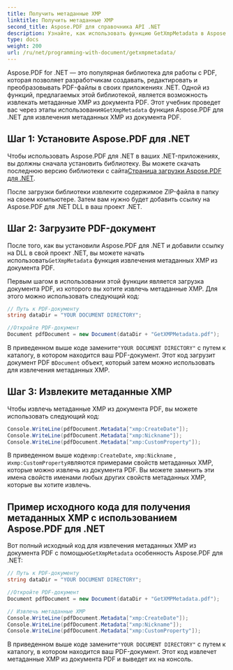 ```yaml
---
title: Получить метаданные XMP
linktitle: Получить метаданные XMP
second_title: Aspose.PDF для справочника API .NET
description: Узнайте, как использовать функцию GetXmpMetadata в Aspose.PDF для .NET для извлечения метаданных XMP из документа PDF с использованием исходного кода C#.
type: docs
weight: 200
url: /ru/net/programming-with-document/getxmpmetadata/
---
```


 Aspose.PDF for .NET — это популярная библиотека для работы с PDF, которая позволяет разработчикам создавать, редактировать и преобразовывать PDF-файлы в своих приложениях .NET. Одной из функций, предлагаемых этой библиотекой, является возможность извлекать метаданные XMP из документа PDF. Этот учебник проведет вас через этапы использования`GetXmpMetadata` функция Aspose.PDF для .NET для извлечения метаданных XMP из документа PDF.

## Шаг 1: Установите Aspose.PDF для .NET

 Чтобы использовать Aspose.PDF для .NET в ваших .NET-приложениях, вы должны сначала установить библиотеку. Вы можете скачать последнюю версию библиотеки с сайта[Страница загрузки Aspose.PDF для .NET](https://releases.aspose.com/pdf/net).

После загрузки библиотеки извлеките содержимое ZIP-файла в папку на своем компьютере. Затем вам нужно будет добавить ссылку на Aspose.PDF для .NET DLL в ваш проект .NET.

## Шаг 2: Загрузите PDF-документ

 После того, как вы установили Aspose.PDF для .NET и добавили ссылку на DLL в свой проект .NET, вы можете начать использовать`GetXmpMetadata` функция извлечения метаданных XMP из документа PDF.

Первым шагом в использовании этой функции является загрузка документа PDF, из которого вы хотите извлечь метаданные XMP. Для этого можно использовать следующий код:

```csharp
// Путь к PDF-документу
string dataDir = "YOUR DOCUMENT DIRECTORY";

//Откройте PDF-документ
Document pdfDocument = new Document(dataDir + "GetXMPMetadata.pdf");
```

 В приведенном выше коде замените`"YOUR DOCUMENT DIRECTORY"` с путем к каталогу, в котором находится ваш PDF-документ. Этот код загрузит документ PDF в`Document` объект, который затем можно использовать для извлечения метаданных XMP.

## Шаг 3: Извлеките метаданные XMP

Чтобы извлечь метаданные XMP из документа PDF, вы можете использовать следующий код:

```csharp
Console.WriteLine(pdfDocument.Metadata["xmp:CreateDate"]);
Console.WriteLine(pdfDocument.Metadata["xmp:Nickname"]);
Console.WriteLine(pdfDocument.Metadata["xmp:CustomProperty"]);
```

 В приведенном выше коде`xmp:CreateDate`, `xmp:Nickname` , и`xmp:CustomProperty`являются примерами свойств метаданных XMP, которые можно извлечь из документа PDF. Вы можете заменить эти имена свойств именами любых других свойств метаданных XMP, которые вы хотите извлечь.

## Пример исходного кода для получения метаданных XMP с использованием Aspose.PDF для .NET

 Вот полный исходный код для извлечения метаданных XMP из документа PDF с помощью`GetXmpMetadata` особенность Aspose.PDF для .NET:

```csharp
// Путь к PDF-документу
string dataDir = "YOUR DOCUMENT DIRECTORY";

//Откройте PDF-документ
Document pdfDocument = new Document(dataDir + "GetXMPMetadata.pdf");

// Извлечь метаданные XMP
Console.WriteLine(pdfDocument.Metadata["xmp:CreateDate"]);
Console.WriteLine(pdfDocument.Metadata["xmp:Nickname"]);
Console.WriteLine(pdfDocument.Metadata["xmp:CustomProperty"]);
```

 В приведенном выше коде замените`"YOUR DOCUMENT DIRECTORY"` с путем к каталогу, в котором находится ваш PDF-документ. Этот код извлечет метаданные XMP из документа PDF и выведет их на консоль.